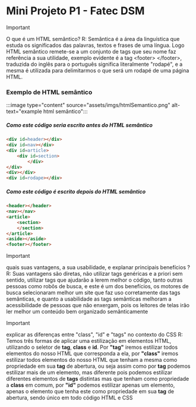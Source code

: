 # Mini Projeto P1 - Fatec DSM

> [!IMPORTANT]
> O que é um HTML semântico?
> R: Semântica é a área da linguística que estuda os significados das palavras, textos e frases de uma língua. Logo HTML semântico remete-se a um conjunto de tags que seu nome faz referência a sua utilidade, exemplo evidente é a tag  \<footer\> \</footer\>, traduzida do inglês para o português significa literalmente "rodapé", e a mesma é utilizada para delimitarmos o que será um rodapé de uma página HTML.

### Exemplo de HTML semântico
:::image type="content" source="assets/imgs/htmlSemantico.png" alt-text="example html semântico":::

##### Como este código seria escrito antes do HTML semântico

```html
<div id=header></div>
<div id=nav></div>
<div id=article>
    <div id=section>
        </div>
</div>
<div></div>
<div id=rodape></div>
```

##### Como este código é escrito depois do HTML semântico

```html
<header></header>
<nav></nav>
<article>
    <section>
    </section>
</article>
<aside></aside>
<footer></footer>
```


> [!IMPORTANT]
> quais suas vantagens, a sua usabilidade, e explanar  principais benefícios ?
> R: Suas vantagens são diretas, não utilizar tags genéricas e a priori sem sentido, utilizar tags que ajudarão a lerem melhor o código, tanto outras pessoas como robôs de busca, e este é um dos benefícios, os motores de busca selecionaram melhor um site que faz uso corretamente das tags semânticas, e quanto a usabilidade as tags semânticas melhoram a acessibilidade de pessoas que não enxergam, pois os leitores de telas irão ler melhor um conteúdo bem organizado semânticamente



> [!IMPORTANT]
> explicar as diferenças entre "class", "id" e "tags" no contexto do CSS
> R: Temos três formas de aplicar uma estilização em elementos HTML, utilizando o seletor de **tag**, **class** e **id**. Por **"tag"** iremos estilizar todos elementos do nosso HTML que corresponda a ela, por **"class"** iremos estilizar todos elementos do nosso HTML que tenham a mesma como propriedade em sua **tag** de abertura, ou seja assim como por **tag** podemos estilizar mais de um elemento, mas diferente pois podemos estilizar diferentes elementos de **tags** distintas mas que tenham como propriedade a **class** em comum, por **"id"** podemos estilizar apenas um elemento, apenas o elemento que tenha este como propriedade em sua **tag** de abertura, sendo único em todo código HTML e CSS 
